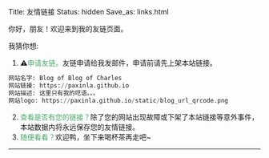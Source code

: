 Title: 友情链接
Status: hidden
Save_as: links.html


你好，朋友！欢迎来到我的友链页面。

我猜你想:

1. ⚠️<span style="color: #48a868;">申请友链。</span>友链申请给我发邮件，申请前请先上架本站链接。
```python
网站名字: Blog of Blog of Charles
网站链接: https://paxinla.github.io
网站描述: 这里只有我的呓语。。。
网站logo: https://paxinla.github.io/static/blog_url_qrcode.png
```
2. <span style="color: #48a868;">查看是否有您的链接？</span>除了您的网站出现故障或下架了本站链接等意外事件，本站数据内将永远保存您的友情链接。
3. <span style="color: #48a868;">随便看看？</span>欢迎鸭，坐下来喝杯茶再走吧~

<hr/>

<div style="display: inline-block;">
</div>
